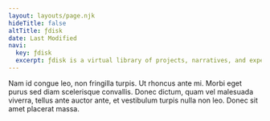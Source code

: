 ```yaml
---
layout: layouts/page.njk
hideTitle: false
altTitle: ƒdisk
date: Last Modified
navi:
  key: ƒdisk
  excerpt: ƒdisk is a virtual library of projects, narratives, and experiments.
---
```



Nam id congue leo, non fringilla turpis. Ut  rhoncus ante mi. Morbi eget purus sed diam scelerisque convallis. Donec  dictum, quam vel malesuada viverra, tellus ante auctor ante, et  vestibulum turpis nulla non leo. Donec sit amet placerat massa. 




